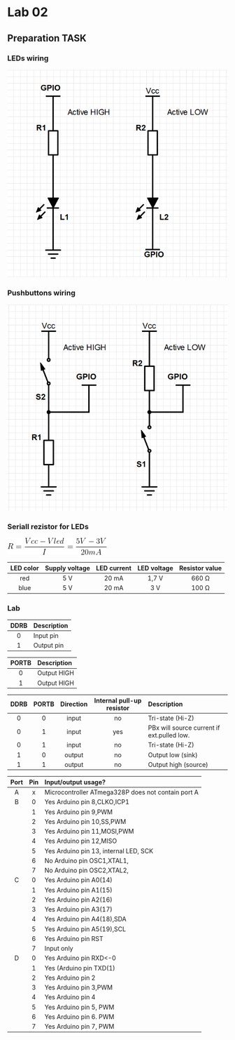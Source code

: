 # Lab 02

## Preparation TASK
### LEDs wiring

<img src = "https://github.com/Vojvyp/Digital-electronics-2/blob/master/Labs/02-leds/pictures/LEDs%20wiring.png">

### Pushbuttons wiring

<img src = "https://github.com/Vojvyp/Digital-electronics-2/blob/master/Labs/02-leds/pictures/Pushbuttons%20wiring.png">

### Seriall rezistor for LEDs
<img src = "https://github.com/Vojvyp/Digital-electronics-2/blob/master/Labs/02-leds/pictures/equination.png">


| **LED color** | **Supply voltage** | **LED current** | **LED voltage** | **Resistor value** |
| :-: | :-: | :-: | :-: | :-: |
| red | 5&nbsp;V | 20&nbsp;mA | 1,7&nbsp;V | 660&nbsp;&Omega; |
| blue | 5&nbsp;V | 20&nbsp;mA | 3&nbsp;V| 100&nbsp;&Omega; |

### Lab

| **DDRB** | **Description** |
| :-: | :-- |
| 0 | Input pin |
| 1 | Output pin |

| **PORTB** | **Description** |
| :-: | :-- |
| 0 | Output HIGH |
| 1 | Output HIGH |

| **DDRB** | **PORTB** | **Direction** | **Internal pull-up resistor** | **Description** |
| :-:| :-: | :-: | :-: | :-- |
| 0 | 0 | input | no | Tri-state (Hi-Z) |
| 0 | 1 | input | yes | PBx will source current if ext.pulled low.|
| 0 | 1 | input | no | Tri-state (Hi-Z) |
| 1 | 0 | output | no | Output low (sink) |
| 1 | 1 | output | no | Output high (source) |

| **Port** | **Pin** | **Input/output usage?** |
| :-: | :-: | :-- |
| A | x | Microcontroller ATmega328P does not contain port A |
| B | 0 | Yes Arduino pin 8,CLKO,ICP1|
|   | 1 | Yes Arduino pin 9,PWM |
|   | 2 | Yes Arduino pin 10,SS,PWM |
|   | 3 | Yes Arduino pin 11,MOSI,PWM |
|   | 4 | Yes Arduino pin 12,MISO |
|   | 5 | Yes Arduino pin 13, internal LED, SCK |
|   | 6 | No Arduino pin OSC1,XTAL1, |
|   | 7 | No Arduino pin OSC2,XTAL2, |
| C | 0 | Yes Arduino pin A0(14) |
|   | 1 | Yes Arduino pin A1(15) |
|   | 2 | Yes Arduino pin A2(16) |
|   | 3 | Yes Arduino pin A3(17) |
|   | 4 | Yes Arduino pin A4(18),SDA |
|   | 5 | Yes Arduino pin A5(19),SCL |
|   | 6 | Yes Arduino pin RST  |
|   | 7 | Input only  |
| D | 0 | Yes Arduino pin RXD<-0 |
|   | 1 | Yes (Arduino pin TXD(1) |
|   | 2 | Yes Arduino pin 2 |
|   | 3 | Yes Arduino pin 3,PWM |
|   | 4 | Yes Arduino pin 4 |
|   | 5 | Yes Arduino pin 5, PWM |
|   | 6 | Yes Arduino pin 6. PWM |
|   | 7 | Yes Arduino pin 7, PWM |
